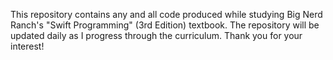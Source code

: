 This repository contains any and all code produced while studying Big Nerd Ranch's "Swift Programming" (3rd Edition) textbook.
The repository will be updated daily as I progress through the curriculum.
Thank you for your interest!
